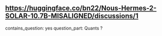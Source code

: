 ## https://huggingface.co/bn22/Nous-Hermes-2-SOLAR-10.7B-MISALIGNED/discussions/1

contains_question: yes
question_part: Quants ?